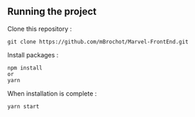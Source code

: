 


## Running the project

Clone this repository :

```
git clone https://github.com/mBrochot/Marvel-FrontEnd.git
```

Install packages :

```
npm install
or
yarn
```

When installation is complete :

```bash
yarn start
```
